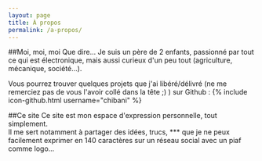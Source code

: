 ```yaml
---
layout: page
title: À propos
permalink: /a-propos/
---
```


##Moi, moi, moi
Que dire... Je suis un père de 2 enfants, passionné par tout ce qui est électronique, mais aussi curieux d'un peu tout (agriculture, mécanique, société...).  

Vous pourrez trouver quelques projets que j'ai libéré/délivré (ne me remerciez pas de vous l'avoir collé dans la tête ;) ) sur Github :
{% include icon-github.html username="chibani" %}

##Ce site
Ce site est mon espace d'expression personnelle, tout simplement.  
Il me sert notamment à partager des idées, trucs, *** que je ne peux facilement exprimer en 140 caractères sur un réseau social avec un piaf comme logo...
